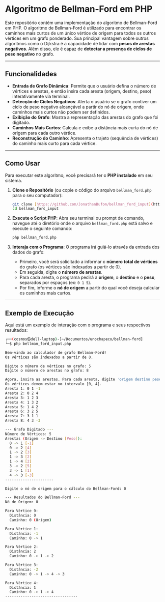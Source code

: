 # Algoritmo de Bellman-Ford em PHP

Este repositório contém uma implementação do algoritmo de Bellman-Ford em PHP. O algoritmo de Bellman-Ford é utilizado para encontrar os caminhos mais curtos de um único vértice de origem para todos os outros vértices em um grafo ponderado. Sua principal vantagem sobre outros algoritmos como o Dijkstra é a capacidade de lidar com **pesos de arestas negativos**. Além disso, ele é capaz de **detectar a presença de ciclos de peso negativo** no grafo.

---

## Funcionalidades

* **Entrada de Grafo Dinâmica**: Permite que o usuário defina o número de vértices e arestas, e então insira cada aresta (origem, destino, peso) interativamente via terminal.
* **Detecção de Ciclos Negativos**: Alerta o usuário se o grafo contiver um ciclo de peso negativo alcançável a partir do nó de origem, onde caminhos mais curtos não podem ser definidos.
* **Exibição do Grafo**: Mostra a representação das arestas do grafo que foi digitado.
* **Caminhos Mais Curtos**: Calcula e exibe a distância mais curta do nó de origem para cada outro vértice.
* **Reconstrução do Caminho**: Apresenta o trajeto (sequência de vértices) do caminho mais curto para cada vértice.

---

## Como Usar

Para executar este algoritmo, você precisará ter o **PHP instalado** em seu sistema.

1.  **Clone o Repositório** (ou copie o código do arquivo `bellman_ford.php` para o seu computador):

    ```bash
    git clone [https://github.com/JonathanBufon/bellman_ford_input](https://github.com/JonathanBufon/bellman_ford_input)
    cd bellman_ford_input
    ```

2.  **Execute o Script PHP**:
    Abra seu terminal ou prompt de comando, navegue até o diretório onde o arquivo `bellman_ford.php` está salvo e execute o seguinte comando:

    ```bash
    php bellman_ford.php
    ```

3.  **Interaja com o Programa**:
    O programa irá guiá-lo através da entrada dos dados do grafo:
    * Primeiro, você será solicitado a informar o **número total de vértices** do grafo (os vértices são indexados a partir de 0).
    * Em seguida, digite o **número de arestas**.
    * Para cada aresta, o programa pedirá a **origem**, o **destino** e o **peso**, separados por espaços (ex: `0 1 5`).
    * Por fim, informe o **nó de origem** a partir do qual você deseja calcular os caminhos mais curtos.

---

## Exemplo de Execução

Aqui está um exemplo de interação com o programa e seus respectivos resultados:

```bash
┌──(cosmos㉿dell-laptop)-[~/Documentos/unochapeco/bellman-ford]
└─$ php bellman_ford_input.php

Bem-vindo ao calculador de grafo Bellman-Ford!
Os vértices são indexados a partir de 0.

Digite o número de vértices no grafo: 5
Digite o número de arestas no grafo: 8

Agora, insira as arestas. Para cada aresta, digite 'origem destino peso' (ex: 0 1 5).
Os vértices devem estar no intervalo [0, 4].
Aresta 1: 0 1 -1
Aresta 2: 0 2 4
Aresta 3: 1 2 3
Aresta 4: 1 3 2
Aresta 5: 1 4 2
Aresta 6: 3 2 5
Aresta 7: 3 1 1
Aresta 8: 4 3 -3

--- Grafo Digitado ---
Número de Vértices: 5
Arestas (Origem -> Destino [Peso]):
  0 -> 1 [-1]
  0 -> 2 [4]
  1 -> 2 [3]
  1 -> 3 [2]
  1 -> 4 [2]
  3 -> 2 [5]
  3 -> 1 [1]
  4 -> 3 [-3]
----------------------

Digite o nó de origem para o cálculo do Bellman-Ford: 0

--- Resultados do Bellman-Ford ---
Nó de Origem: 0

Para Vértice 0:
  Distância: 0
  Caminho: 0 (Origem)

Para Vértice 1:
  Distância: -1
  Caminho: 0 -> 1

Para Vértice 2:
  Distância: 2
  Caminho: 0 -> 1 -> 2

Para Vértice 3:
  Distância: -2
  Caminho: 0 -> 1 -> 4 -> 3

Para Vértice 4:
  Distância: 1
  Caminho: 0 -> 1 -> 4
---------------------------------

```


